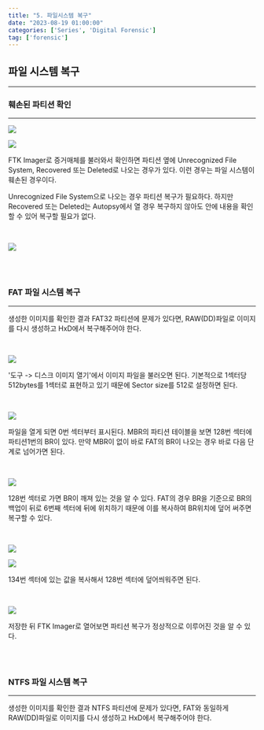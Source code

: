 ```yaml
---
title: "5. 파일시스템 복구"
date: "2023-08-19 01:00:00"
categories: ['Series', 'Digital Forensic']
tag: ['forensic']
---
```


## **파일 시스템 복구**
----

### 훼손된 파티션 확인
---

![](/assets/images/2023-08-19-forensic5/2023-08-19-00-49-48.png)

![](/assets/images/2023-08-19-forensic5/2023-08-19-00-50-50.png)

FTK Imager로 증거매체를 불러와서 확인하면 파티션 옆에 Unrecognized File System, Recovered 또는 Deleted로 나오는 경우가 있다. 이런 경우는 파일 시스템이 훼손된 경우이다.

Unrecognized File System으로 나오는 경우 파티션 복구가 필요하다. 하지만 Recovered 또는 Deleted는 Autopsy에서 열 경우 복구하지 않아도 안에 내용을 확인할 수 있어 복구할 필요가 없다.

<br>

![](/assets/images/2023-08-19-forensic5/2023-08-19-00-54-21.png)

<br>
<br>

### FAT 파일 시스템 복구
---

생성한 이미지를 확인한 결과 FAT32 파티션에 문제가 있다면, RAW(DD)파일로 이미지를 다시 생성하고 HxD에서 복구해주어야 한다.

<br>

![](/assets/images/2023-08-19-forensic5/2023-08-19-01-01-36.png)

'도구 -> 디스크 이미지 열기'에서 이미지 파일을 불러오면 된다. 기본적으로 1섹터당 512bytes를 1섹터로 표현하고 있기 때문에 Sector size를 512로 설정하면 된다.

<br>

![](/assets/images/2023-08-19-forensic5/2023-08-19-01-05-26.png)

파일을 열게 되면 0번 섹터부터 표시된다. MBR의 파티션 테이블을 보면 128번 섹터에 파티션1번의 BR이 있다. 만약 MBR이 없이 바로 FAT의 BR이 나오는 경우 바로 다음 단계로 넘어가면 된다.

<br>

![](/assets/images/2023-08-19-forensic5/2023-08-19-01-11-22.png)

128번 섹터로 가면 BR이 깨져 있는 것을 알 수 있다. FAT의 경우 BR을 기준으로 BR의 백업이 뒤로 6번째 섹터에 뒤에 위치하기 때문에 이를 복사하여 BR위치에 덮어 써주면 복구할 수 있다.

<br>

![](/assets/images/2023-08-19-forensic5/2023-08-19-01-13-25.png)

![](/assets/images/2023-08-19-forensic5/2023-08-19-01-15-52.png)

134번 섹터에 있는 값을 복사해서 128번 섹터에 덮어씌워주면 된다. 

<br>

![](/assets/images/2023-08-19-forensic5/2023-08-19-01-19-54.png)

저장한 뒤 FTK Imager로 열어보면 파티션 복구가 정상적으로 이루어진 것을 알 수 있다.

<br>
<br>

### NTFS 파일 시스템 복구
---

생성한 이미지를 확인한 결과 NTFS 파티션에 문제가 있다면, FAT와 동일하게 RAW(DD)파일로 이미지를 다시 생성하고 HxD에서 복구해주어야 한다.

<br>

